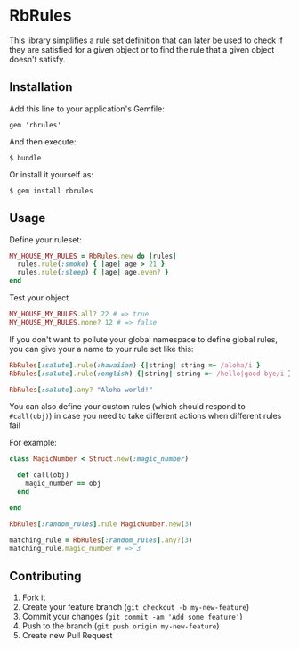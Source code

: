 # RbRules

This library simplifies a rule set definition that can later be used to check if they
are satisfied for a given object or to find the rule that a given object doesn't satisfy.

## Installation

Add this line to your application's Gemfile:

    gem 'rbrules'

And then execute:

    $ bundle

Or install it yourself as:

    $ gem install rbrules

## Usage

Define your ruleset:

```ruby
MY_HOUSE_MY_RULES = RbRules.new do |rules|
  rules.rule(:smoke) { |age| age > 21 }
  rules.rule(:sleep) { |age| age.even? }
end
```

Test your object

```ruby
MY_HOUSE_MY_RULES.all? 22 # => true
MY_HOUSE_MY_RULES.none? 12 # => false
```

If you don't want to pollute your global namespace to define global rules, you can give
your a name to your rule set like this:

```ruby
RbRules[:salute].rule(:hawaiian) {|string| string =~ /aloha/i }
RbRules[:salute].rule(:english) {|string| string =~ /hello|good bye/i }

RbRules[:salute].any? "Aloha world!"
```

You can also define your custom rules (which should respond to `#call(obj)`) in case
you need to take different actions when different rules fail

For example:

```ruby
class MagicNumber < Struct.new(:magic_number)

  def call(obj)
    magic_number == obj
  end

end

RbRules[:random_rules].rule MagicNumber.new(3)

matching_rule = RbRules[:random_rules].any?(3)
matching_rule.magic_number # => 3
```

## Contributing

1. Fork it
2. Create your feature branch (`git checkout -b my-new-feature`)
3. Commit your changes (`git commit -am 'Add some feature'`)
4. Push to the branch (`git push origin my-new-feature`)
5. Create new Pull Request
